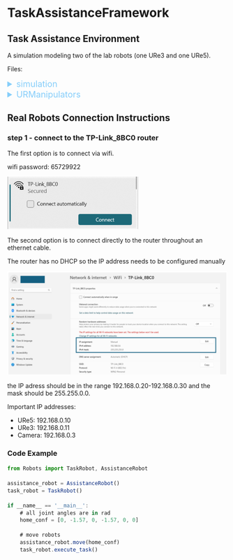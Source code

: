 # TaskAssistanceFramework

## Task Assistance Environment

A simulation modeling two of the lab robots (one URe3 and one URe5).

Files:

<details>
  <summary style="color:lightskyblue; font-size: 1.4em;">simulation</summary>
       Contains all files related to the simulation of the robots.

  <details>
  <summary style="color:lightblue;">building_blocks.py</summary>
   Contains all the basic functions that are used in the simulation such as local planning and collision checking.
  </details>

  <details>
    <summary style="color:lightblue;">environment.py</summary>
      Contains the environment that is used to model the obstacles.
  </details>
  
  <details>
    <summary style="color:lightblue;">intervals_runner.py</summary>
       Implements path discretization, interval normalization, and visibility interval etc.
  </details>
  
  <details>
    <summary style="color:lightblue;">inverse_kinematics.py</summary>
        Contains the inverse kinematics functions and specifics for the URe robots.
  </details>
  
  <details>
    <summary style="color:lightblue;">kinematics.py</summary>
    Contains the kinematics of the robot such as DH (denavit hartenberg) and geometric parameters.
  </details>
  
  <details>
    <summary style="color:lightblue;">RRG.py</summary>
      Contains the RRG algorithm.
  </details>
  
  <details>
    <summary style="color:lightblue;">run.py</summary>
      Runs the RRG algorithm on the simulated environment.
  </details>
  
  <details>
    <summary style="color:lightblue;">visualizer.py</summary>
    Presents real-time visualization and plotting of the environment in 3D using Matplotlib.
  </details>

<br/>
</details>



<details>
  <summary style="color:lightskyblue; font-size: 1.4em;">URManipulators</summary>
    Contains all files related to the real robots and camera control.
<details>
  <summary style="color:lightblue;">CameraController.py</summary>
  Contains the code that controls the camera mounted on the URe5.
</details>

<details>
  <summary style="color:lightblue;">execute_final_path.py</summary>
  Contains the execution of both the task and assistance robot.
</details>

<details>
  <summary style="color:lightblue;">generate_intervals.py</summary>
     Compute the intervals in which the gripper is visible from the camera feed while the task robot is executing its task.
</details>

<details>
  <summary style="color:lightblue;">generate_samples.py</summary>
   Generate samples for the RRG algorithm.
</details>

<details>
  <summary style="color:lightblue;">Robots.py</summary>
   Contains the basic classes used to control the robots.
</details>

</details>

## **Real Robots Connection Instructions**


### step 1 - connect to the TP-Link_8BC0 router
The first option is to connect via wifi.

wifi password: 65729922

<img src="Misc/WifiName.png" alt="WifiName" width="300"/>

The second option is to connect directly to the router throughout an ethernet cable.

The router has no DHCP so the IP address needs to be configured manually 

![Untitled](Misc/ManualIP.png)

the IP adress should be in the range 192.168.0.20-192.168.0.30 and the mask should be 255.255.0.0.

Important IP addresses:

- URe5: 192.168.0.10
- URe3: 192.168.0.11
- Camera: 192.168.0.3

### Code Example

```jsx
from Robots import TaskRobot, AssistanceRobot

assistance_robot = AssistanceRobot()
task_robot = TaskRobot()

if __name__ == '__main__':
    # all joint angles are in rad
    home_conf = [0, -1.57, 0, -1.57, 0, 0]

    # move robots
    assistance_robot.move(home_conf)
    task_robot.execute_task()
```




